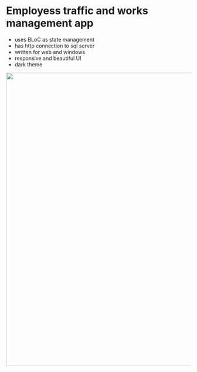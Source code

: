 # Employess traffic and works management app
- uses BLoC as state management
- has http connection to sql server
- written for web and windows
- responsive and beautiful UI
- dark theme

<img src="https://github.com/xzghx/work-management/blob/master/record.gif" width="800" height="800" />
